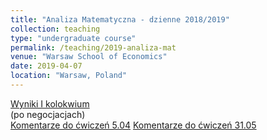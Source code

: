 ```yaml
---
title: "Analiza Matematyczna - dzienne 2018/2019"
collection: teaching
type: "undergraduate course"
permalink: /teaching/2019-analiza-mat
venue: "Warsaw School of Economics"
date: 2019-04-07
location: "Warsaw, Poland"
---
```


[Wyniki I kolokwium](https://docs.google.com/spreadsheets/d/17zIpGAT_4g4xQ5MIK7rMGB8Tq17xIiux6Ly07IrYV1Q/edit?usp=sharing)  
(po negocjacjach)  
[Komentarze do ćwiczeń 5.04](/am/am_20190407.html)
[Komentarze do ćwiczeń 31.05](/am/am_201906.html)
